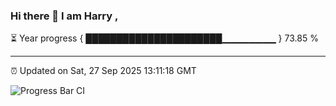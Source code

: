 ### Hi there 👋 I am Harry , 

⏳ Year progress { ██████████████████████▁▁▁▁▁▁▁▁ } 73.85 %

---

⏰ Updated on Sat, 27 Sep 2025 13:11:18 GMT

![Progress Bar CI](https://github.com/duykhang68/duykhang68/workflows/Progress%20Bar%20CI/badge.svg)
